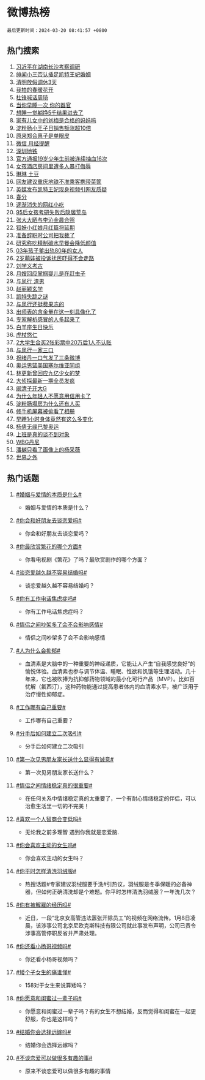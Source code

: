 # 微博热榜

`最后更新时间：2024-03-20 08:41:57 +0800`

## 热门搜索

1. [习近平在湖南长沙考察调研](https://m.weibo.cn/search?containerid=100103type%3D1%26t%3D10%26q%3D%23%E4%B9%A0%E8%BF%91%E5%B9%B3%E5%9C%A8%E6%B9%96%E5%8D%97%E9%95%BF%E6%B2%99%E8%80%83%E5%AF%9F%E8%B0%83%E7%A0%94%23&stream_entry_id=51&isnewpage=1&extparam=seat%3D1%26stream_entry_id%3D51%26pos%3D0%26c_type%3D51%26q%3D%2523%25E4%25B9%25A0%25E8%25BF%2591%25E5%25B9%25B3%25E5%259C%25A8%25E6%25B9%2596%25E5%258D%2597%25E9%2595%25BF%25E6%25B2%2599%25E8%2580%2583%25E5%25AF%259F%25E8%25B0%2583%25E7%25A0%2594%2523%26dgr%3D0%26cate%3D10103%26filter_type%3Drealtimehot%26display_time%3D1710895316%26pre_seqid%3D171089531691400302227)
1. [绯闻小三否认插足凯特王妃婚姻](https://m.weibo.cn/search?containerid=100103type%3D1%26t%3D10%26q%3D%23%E7%BB%AF%E9%97%BB%E5%B0%8F%E4%B8%89%E5%90%A6%E8%AE%A4%E6%8F%92%E8%B6%B3%E5%87%AF%E7%89%B9%E7%8E%8B%E5%A6%83%E5%A9%9A%E5%A7%BB%23&stream_entry_id=31&isnewpage=1&extparam=seat%3D1%26q%3D%2523%25E7%25BB%25AF%25E9%2597%25BB%25E5%25B0%258F%25E4%25B8%2589%25E5%2590%25A6%25E8%25AE%25A4%25E6%258F%2592%25E8%25B6%25B3%25E5%2587%25AF%25E7%2589%25B9%25E7%258E%258B%25E5%25A6%2583%25E5%25A9%259A%25E5%25A7%25BB%2523%26pos%3D0%26filter_type%3Drealtimehot%26flag%3D1%26dgr%3D0%26realpos%3D1%26stream_entry_id%3D31%26band_rank%3D1%26c_type%3D31%26cate%3D5001%26lcate%3D5001%26display_time%3D1710895316%26pre_seqid%3D171089531691400302227)
1. [清明放假调休3天](https://m.weibo.cn/search?containerid=100103type%3D1%26t%3D10%26q%3D%23%E6%B8%85%E6%98%8E%E6%94%BE%E5%81%87%E8%B0%83%E4%BC%913%E5%A4%A9%23&stream_entry_id=31&isnewpage=1&extparam=seat%3D1%26q%3D%2523%25E6%25B8%2585%25E6%2598%258E%25E6%2594%25BE%25E5%2581%2587%25E8%25B0%2583%25E4%25BC%25913%25E5%25A4%25A9%2523%26pos%3D1%26filter_type%3Drealtimehot%26flag%3D1%26dgr%3D0%26realpos%3D2%26stream_entry_id%3D31%26band_rank%3D2%26c_type%3D31%26cate%3D5001%26lcate%3D5001%26display_time%3D1710895316%26pre_seqid%3D171089531691400302227)
1. [我拍的春暖花开](https://m.weibo.cn/search?containerid=100103type%3D1%26t%3D10%26q%3D%23%E6%88%91%E6%8B%8D%E7%9A%84%E6%98%A5%E6%9A%96%E8%8A%B1%E5%BC%80%23&stream_entry_id=31&isnewpage=1&extparam=seat%3D1%26q%3D%2523%25E6%2588%2591%25E6%258B%258D%25E7%259A%2584%25E6%2598%25A5%25E6%259A%2596%25E8%258A%25B1%25E5%25BC%2580%2523%26pos%3D2%26filter_type%3Drealtimehot%26flag%3D0%26dgr%3D0%26realpos%3D3%26stream_entry_id%3D31%26band_rank%3D3%26c_type%3D31%26cate%3D5001%26lcate%3D5001%26display_time%3D1710895316%26pre_seqid%3D171089531691400302227)
1. [杜锋喊话周琦](https://m.weibo.cn/search?containerid=100103type%3D1%26t%3D10%26q%3D%23%E6%9D%9C%E9%94%8B%E5%96%8A%E8%AF%9D%E5%91%A8%E7%90%A6%23&stream_entry_id=31&isnewpage=1&extparam=seat%3D1%26pos%3D3%26topic_ad%3D1%26dgr%3D0%26adid%3D227618%26q%3D%2523%25E6%259D%259C%25E9%2594%258B%25E5%2596%258A%25E8%25AF%259D%25E5%2591%25A8%25E7%2590%25A6%2523%26filter_type%3Drealtimehot%26band_rank%3D4%26c_type%3D31%26is_ad_pos%3D1%26cate%3D5001%26lcate%3D5001%26stream_entry_id%3D31%26display_time%3D1710895316%26pre_seqid%3D171089531691400302227)
1. [当你早睡一次 你的器官](https://m.weibo.cn/search?containerid=100103type%3D1%26t%3D10%26q%3D%E5%BD%93%E4%BD%A0%E6%97%A9%E7%9D%A1%E4%B8%80%E6%AC%A1+%E4%BD%A0%E7%9A%84%E5%99%A8%E5%AE%98&stream_entry_id=31&isnewpage=1&extparam=seat%3D1%26q%3D%25E5%25BD%2593%25E4%25BD%25A0%25E6%2597%25A9%25E7%259D%25A1%25E4%25B8%2580%25E6%25AC%25A1%2520%25E4%25BD%25A0%25E7%259A%2584%25E5%2599%25A8%25E5%25AE%2598%26pos%3D4%26filter_type%3Drealtimehot%26flag%3D16%26dgr%3D0%26realpos%3D4%26stream_entry_id%3D31%26band_rank%3D4%26c_type%3D31%26cate%3D5001%26lcate%3D5001%26display_time%3D1710895316%26pre_seqid%3D171089531691400302227)
1. [想睡一觉躺挣5千结果进去了](https://m.weibo.cn/search?containerid=100103type%3D1%26t%3D10%26q%3D%23%E6%83%B3%E7%9D%A1%E4%B8%80%E8%A7%89%E8%BA%BA%E6%8C%A35%E5%8D%83%E7%BB%93%E6%9E%9C%E8%BF%9B%E5%8E%BB%E4%BA%86%23&stream_entry_id=31&isnewpage=1&extparam=seat%3D1%26q%3D%2523%25E6%2583%25B3%25E7%259D%25A1%25E4%25B8%2580%25E8%25A7%2589%25E8%25BA%25BA%25E6%258C%25A35%25E5%258D%2583%25E7%25BB%2593%25E6%259E%259C%25E8%25BF%259B%25E5%258E%25BB%25E4%25BA%2586%2523%26pos%3D5%26filter_type%3Drealtimehot%26flag%3D2%26dgr%3D0%26realpos%3D5%26stream_entry_id%3D31%26band_rank%3D5%26c_type%3D31%26cate%3D5001%26lcate%3D5001%26display_time%3D1710895316%26pre_seqid%3D171089531691400302227)
1. [家有儿女中的刘梅是合格的妈妈吗](https://m.weibo.cn/search?containerid=100103type%3D1%26t%3D10%26q%3D%23%E5%AE%B6%E6%9C%89%E5%84%BF%E5%A5%B3%E4%B8%AD%E7%9A%84%E5%88%98%E6%A2%85%E6%98%AF%E5%90%88%E6%A0%BC%E7%9A%84%E5%A6%88%E5%A6%88%E5%90%97%23&stream_entry_id=31&isnewpage=1&extparam=seat%3D1%26q%3D%2523%25E5%25AE%25B6%25E6%259C%2589%25E5%2584%25BF%25E5%25A5%25B3%25E4%25B8%25AD%25E7%259A%2584%25E5%2588%2598%25E6%25A2%2585%25E6%2598%25AF%25E5%2590%2588%25E6%25A0%25BC%25E7%259A%2584%25E5%25A6%2588%25E5%25A6%2588%25E5%2590%2597%2523%26pos%3D6%26filter_type%3Drealtimehot%26flag%3D2%26dgr%3D0%26realpos%3D6%26stream_entry_id%3D31%26band_rank%3D6%26c_type%3D31%26cate%3D5001%26lcate%3D5001%26display_time%3D1710895316%26pre_seqid%3D171089531691400302227)
1. [淀粉肠小王子日销售额涨超10倍](https://m.weibo.cn/search?containerid=100103type%3D1%26t%3D10%26q%3D%23%E6%B7%80%E7%B2%89%E8%82%A0%E5%B0%8F%E7%8E%8B%E5%AD%90%E6%97%A5%E9%94%80%E5%94%AE%E9%A2%9D%E6%B6%A8%E8%B6%8510%E5%80%8D%23&stream_entry_id=31&isnewpage=1&extparam=seat%3D1%26q%3D%2523%25E6%25B7%2580%25E7%25B2%2589%25E8%2582%25A0%25E5%25B0%258F%25E7%258E%258B%25E5%25AD%2590%25E6%2597%25A5%25E9%2594%2580%25E5%2594%25AE%25E9%25A2%259D%25E6%25B6%25A8%25E8%25B6%258510%25E5%2580%258D%2523%26pos%3D7%26filter_type%3Drealtimehot%26flag%3D2%26dgr%3D0%26realpos%3D7%26stream_entry_id%3D31%26band_rank%3D7%26c_type%3D31%26cate%3D5001%26lcate%3D5001%26display_time%3D1710895316%26pre_seqid%3D171089531691400302227)
1. [原来郑合惠子是单眼皮](https://m.weibo.cn/search?containerid=100103type%3D1%26t%3D10%26q%3D%23%E5%8E%9F%E6%9D%A5%E9%83%91%E5%90%88%E6%83%A0%E5%AD%90%E6%98%AF%E5%8D%95%E7%9C%BC%E7%9A%AE%23&stream_entry_id=31&isnewpage=1&extparam=seat%3D1%26q%3D%2523%25E5%258E%259F%25E6%259D%25A5%25E9%2583%2591%25E5%2590%2588%25E6%2583%25A0%25E5%25AD%2590%25E6%2598%25AF%25E5%258D%2595%25E7%259C%25BC%25E7%259A%25AE%2523%26pos%3D8%26filter_type%3Drealtimehot%26flag%3D2%26dgr%3D0%26realpos%3D8%26stream_entry_id%3D31%26band_rank%3D8%26c_type%3D31%26cate%3D5001%26lcate%3D5001%26display_time%3D1710895316%26pre_seqid%3D171089531691400302227)
1. [微信 月经提醒](https://m.weibo.cn/search?containerid=100103type%3D1%26t%3D10%26q%3D%E5%BE%AE%E4%BF%A1+%E6%9C%88%E7%BB%8F%E6%8F%90%E9%86%92&stream_entry_id=31&isnewpage=1&extparam=seat%3D1%26q%3D%25E5%25BE%25AE%25E4%25BF%25A1%2520%25E6%259C%2588%25E7%25BB%258F%25E6%258F%2590%25E9%2586%2592%26pos%3D9%26filter_type%3Drealtimehot%26flag%3D2%26dgr%3D0%26realpos%3D9%26stream_entry_id%3D31%26band_rank%3D9%26c_type%3D31%26cate%3D5001%26lcate%3D5001%26display_time%3D1710895316%26pre_seqid%3D171089531691400302227)
1. [深圳地铁](https://m.weibo.cn/search?containerid=100103type%3D1%26t%3D10%26q%3D%E6%B7%B1%E5%9C%B3%E5%9C%B0%E9%93%81&stream_entry_id=31&isnewpage=1&extparam=seat%3D1%26q%3D%25E6%25B7%25B1%25E5%259C%25B3%25E5%259C%25B0%25E9%2593%2581%26pos%3D10%26filter_type%3Drealtimehot%26flag%3D1%26dgr%3D0%26realpos%3D10%26stream_entry_id%3D31%26band_rank%3D10%26c_type%3D31%26cate%3D5001%26lcate%3D5001%26display_time%3D1710895316%26pre_seqid%3D171089531691400302227)
1. [官方通报19岁少年生前被连续抽血16次](https://m.weibo.cn/search?containerid=100103type%3D1%26t%3D10%26q%3D%23%E5%AE%98%E6%96%B9%E9%80%9A%E6%8A%A519%E5%B2%81%E5%B0%91%E5%B9%B4%E7%94%9F%E5%89%8D%E8%A2%AB%E8%BF%9E%E7%BB%AD%E6%8A%BD%E8%A1%8016%E6%AC%A1%23&stream_entry_id=31&isnewpage=1&extparam=seat%3D1%26q%3D%2523%25E5%25AE%2598%25E6%2596%25B9%25E9%2580%259A%25E6%258A%25A519%25E5%25B2%2581%25E5%25B0%2591%25E5%25B9%25B4%25E7%2594%259F%25E5%2589%258D%25E8%25A2%25AB%25E8%25BF%259E%25E7%25BB%25AD%25E6%258A%25BD%25E8%25A1%258016%25E6%25AC%25A1%2523%26pos%3D11%26filter_type%3Drealtimehot%26flag%3D1%26dgr%3D0%26realpos%3D11%26stream_entry_id%3D31%26band_rank%3D11%26c_type%3D31%26cate%3D5001%26lcate%3D5001%26display_time%3D1710895316%26pre_seqid%3D171089531691400302227)
1. [女孩酒店房间里遭多人暴打侮辱](https://m.weibo.cn/search?containerid=100103type%3D1%26t%3D10%26q%3D%23%E5%A5%B3%E5%AD%A9%E9%85%92%E5%BA%97%E6%88%BF%E9%97%B4%E9%87%8C%E9%81%AD%E5%A4%9A%E4%BA%BA%E6%9A%B4%E6%89%93%E4%BE%AE%E8%BE%B1%23&stream_entry_id=31&isnewpage=1&extparam=seat%3D1%26q%3D%2523%25E5%25A5%25B3%25E5%25AD%25A9%25E9%2585%2592%25E5%25BA%2597%25E6%2588%25BF%25E9%2597%25B4%25E9%2587%258C%25E9%2581%25AD%25E5%25A4%259A%25E4%25BA%25BA%25E6%259A%25B4%25E6%2589%2593%25E4%25BE%25AE%25E8%25BE%25B1%2523%26pos%3D12%26filter_type%3Drealtimehot%26flag%3D2%26dgr%3D0%26realpos%3D12%26stream_entry_id%3D31%26band_rank%3D12%26c_type%3D31%26cate%3D5001%26lcate%3D5001%26display_time%3D1710895316%26pre_seqid%3D171089531691400302227)
1. [琳琳 土豆](https://m.weibo.cn/search?containerid=100103type%3D1%26t%3D10%26q%3D%E7%90%B3%E7%90%B3+%E5%9C%9F%E8%B1%86&stream_entry_id=31&isnewpage=1&extparam=seat%3D1%26q%3D%25E7%2590%25B3%25E7%2590%25B3%2520%25E5%259C%259F%25E8%25B1%2586%26pos%3D13%26filter_type%3Drealtimehot%26flag%3D1%26dgr%3D0%26realpos%3D13%26stream_entry_id%3D31%26band_rank%3D13%26c_type%3D31%26cate%3D5001%26lcate%3D5001%26display_time%3D1710895316%26pre_seqid%3D171089531691400302227)
1. [网友建议重庆地铁不准乘客携带菜筐](https://m.weibo.cn/search?containerid=100103type%3D1%26t%3D10%26q%3D%23%E7%BD%91%E5%8F%8B%E5%BB%BA%E8%AE%AE%E9%87%8D%E5%BA%86%E5%9C%B0%E9%93%81%E4%B8%8D%E5%87%86%E4%B9%98%E5%AE%A2%E6%90%BA%E5%B8%A6%E8%8F%9C%E7%AD%90%23&stream_entry_id=31&isnewpage=1&extparam=seat%3D1%26q%3D%2523%25E7%25BD%2591%25E5%258F%258B%25E5%25BB%25BA%25E8%25AE%25AE%25E9%2587%258D%25E5%25BA%2586%25E5%259C%25B0%25E9%2593%2581%25E4%25B8%258D%25E5%2587%2586%25E4%25B9%2598%25E5%25AE%25A2%25E6%2590%25BA%25E5%25B8%25A6%25E8%258F%259C%25E7%25AD%2590%2523%26pos%3D14%26filter_type%3Drealtimehot%26flag%3D1%26dgr%3D0%26realpos%3D14%26stream_entry_id%3D31%26band_rank%3D14%26c_type%3D31%26cate%3D5001%26lcate%3D5001%26display_time%3D1710895316%26pre_seqid%3D171089531691400302227)
1. [英媒发布凯特王妃现身视频引网友质疑](https://m.weibo.cn/search?containerid=100103type%3D1%26t%3D10%26q%3D%23%E8%8B%B1%E5%AA%92%E5%8F%91%E5%B8%83%E5%87%AF%E7%89%B9%E7%8E%8B%E5%A6%83%E7%8E%B0%E8%BA%AB%E8%A7%86%E9%A2%91%E5%BC%95%E7%BD%91%E5%8F%8B%E8%B4%A8%E7%96%91%23&stream_entry_id=31&isnewpage=1&extparam=seat%3D1%26q%3D%2523%25E8%258B%25B1%25E5%25AA%2592%25E5%258F%2591%25E5%25B8%2583%25E5%2587%25AF%25E7%2589%25B9%25E7%258E%258B%25E5%25A6%2583%25E7%258E%25B0%25E8%25BA%25AB%25E8%25A7%2586%25E9%25A2%2591%25E5%25BC%2595%25E7%25BD%2591%25E5%258F%258B%25E8%25B4%25A8%25E7%2596%2591%2523%26pos%3D15%26filter_type%3Drealtimehot%26flag%3D0%26dgr%3D0%26realpos%3D15%26stream_entry_id%3D31%26band_rank%3D15%26c_type%3D31%26cate%3D5001%26lcate%3D5001%26display_time%3D1710895316%26pre_seqid%3D171089531691400302227)
1. [春分](https://m.weibo.cn/search?containerid=100103type%3D1%26t%3D10%26q%3D%E6%98%A5%E5%88%86&stream_entry_id=31&isnewpage=1&extparam=seat%3D1%26q%3D%25E6%2598%25A5%25E5%2588%2586%26pos%3D16%26filter_type%3Drealtimehot%26flag%3D0%26dgr%3D0%26realpos%3D16%26stream_entry_id%3D31%26band_rank%3D16%26c_type%3D31%26cate%3D5001%26lcate%3D5001%26display_time%3D1710895316%26pre_seqid%3D171089531691400302227)
1. [逐渐消失的网红小吃](https://m.weibo.cn/search?containerid=100103type%3D1%26t%3D10%26q%3D%23%E9%80%90%E6%B8%90%E6%B6%88%E5%A4%B1%E7%9A%84%E7%BD%91%E7%BA%A2%E5%B0%8F%E5%90%83%23&stream_entry_id=31&isnewpage=1&extparam=seat%3D1%26q%3D%2523%25E9%2580%2590%25E6%25B8%2590%25E6%25B6%2588%25E5%25A4%25B1%25E7%259A%2584%25E7%25BD%2591%25E7%25BA%25A2%25E5%25B0%258F%25E5%2590%2583%2523%26pos%3D17%26filter_type%3Drealtimehot%26flag%3D0%26dgr%3D0%26realpos%3D17%26stream_entry_id%3D31%26band_rank%3D17%26c_type%3D31%26cate%3D5001%26lcate%3D5001%26display_time%3D1710895316%26pre_seqid%3D171089531691400302227)
1. [95后女孩考研失败后隐居荒岛](https://m.weibo.cn/search?containerid=100103type%3D1%26t%3D10%26q%3D%2395%E5%90%8E%E5%A5%B3%E5%AD%A9%E8%80%83%E7%A0%94%E5%A4%B1%E8%B4%A5%E5%90%8E%E9%9A%90%E5%B1%85%E8%8D%92%E5%B2%9B%23&stream_entry_id=31&isnewpage=1&extparam=seat%3D1%26q%3D%252395%25E5%2590%258E%25E5%25A5%25B3%25E5%25AD%25A9%25E8%2580%2583%25E7%25A0%2594%25E5%25A4%25B1%25E8%25B4%25A5%25E5%2590%258E%25E9%259A%2590%25E5%25B1%2585%25E8%258D%2592%25E5%25B2%259B%2523%26pos%3D18%26filter_type%3Drealtimehot%26flag%3D0%26dgr%3D0%26realpos%3D18%26stream_entry_id%3D31%26band_rank%3D18%26c_type%3D31%26cate%3D5001%26lcate%3D5001%26display_time%3D1710895316%26pre_seqid%3D171089531691400302227)
1. [张大大晒与李沁金晨合照](https://m.weibo.cn/search?containerid=100103type%3D1%26t%3D10%26q%3D%23%E5%BC%A0%E5%A4%A7%E5%A4%A7%E6%99%92%E4%B8%8E%E6%9D%8E%E6%B2%81%E9%87%91%E6%99%A8%E5%90%88%E7%85%A7%23&stream_entry_id=31&isnewpage=1&extparam=seat%3D1%26q%3D%2523%25E5%25BC%25A0%25E5%25A4%25A7%25E5%25A4%25A7%25E6%2599%2592%25E4%25B8%258E%25E6%259D%258E%25E6%25B2%2581%25E9%2587%2591%25E6%2599%25A8%25E5%2590%2588%25E7%2585%25A7%2523%26pos%3D19%26filter_type%3Drealtimehot%26flag%3D2%26dgr%3D0%26realpos%3D19%26stream_entry_id%3D31%26band_rank%3D19%26c_type%3D31%26cate%3D5001%26lcate%3D5001%26display_time%3D1710895316%26pre_seqid%3D171089531691400302227)
1. [狐妖小红娘月红篇将延期](https://m.weibo.cn/search?containerid=100103type%3D1%26t%3D10%26q%3D%23%E7%8B%90%E5%A6%96%E5%B0%8F%E7%BA%A2%E5%A8%98%E6%9C%88%E7%BA%A2%E7%AF%87%E5%B0%86%E5%BB%B6%E6%9C%9F%23&stream_entry_id=31&isnewpage=1&extparam=seat%3D1%26q%3D%2523%25E7%258B%2590%25E5%25A6%2596%25E5%25B0%258F%25E7%25BA%25A2%25E5%25A8%2598%25E6%259C%2588%25E7%25BA%25A2%25E7%25AF%2587%25E5%25B0%2586%25E5%25BB%25B6%25E6%259C%259F%2523%26pos%3D20%26filter_type%3Drealtimehot%26flag%3D0%26dgr%3D0%26realpos%3D20%26stream_entry_id%3D31%26band_rank%3D20%26c_type%3D31%26cate%3D5001%26lcate%3D5001%26display_time%3D1710895316%26pre_seqid%3D171089531691400302227)
1. [准备辞职时公司把我裁了](https://m.weibo.cn/search?containerid=100103type%3D1%26t%3D10%26q%3D%23%E5%87%86%E5%A4%87%E8%BE%9E%E8%81%8C%E6%97%B6%E5%85%AC%E5%8F%B8%E6%8A%8A%E6%88%91%E8%A3%81%E4%BA%86%23&stream_entry_id=31&isnewpage=1&extparam=seat%3D1%26q%3D%2523%25E5%2587%2586%25E5%25A4%2587%25E8%25BE%259E%25E8%2581%258C%25E6%2597%25B6%25E5%2585%25AC%25E5%258F%25B8%25E6%258A%258A%25E6%2588%2591%25E8%25A3%2581%25E4%25BA%2586%2523%26pos%3D21%26filter_type%3Drealtimehot%26flag%3D1%26dgr%3D0%26realpos%3D21%26stream_entry_id%3D31%26band_rank%3D21%26c_type%3D31%26cate%3D5001%26lcate%3D5001%26display_time%3D1710895316%26pre_seqid%3D171089531691400302227)
1. [研究称吃精制碳水早餐会降低颜值](https://m.weibo.cn/search?containerid=100103type%3D1%26t%3D10%26q%3D%23%E7%A0%94%E7%A9%B6%E7%A7%B0%E5%90%83%E7%B2%BE%E5%88%B6%E7%A2%B3%E6%B0%B4%E6%97%A9%E9%A4%90%E4%BC%9A%E9%99%8D%E4%BD%8E%E9%A2%9C%E5%80%BC%23&stream_entry_id=31&isnewpage=1&extparam=seat%3D1%26q%3D%2523%25E7%25A0%2594%25E7%25A9%25B6%25E7%25A7%25B0%25E5%2590%2583%25E7%25B2%25BE%25E5%2588%25B6%25E7%25A2%25B3%25E6%25B0%25B4%25E6%2597%25A9%25E9%25A4%2590%25E4%25BC%259A%25E9%2599%258D%25E4%25BD%258E%25E9%25A2%259C%25E5%2580%25BC%2523%26pos%3D22%26filter_type%3Drealtimehot%26flag%3D1%26dgr%3D0%26realpos%3D22%26stream_entry_id%3D31%26band_rank%3D22%26c_type%3D31%26cate%3D5001%26lcate%3D5001%26display_time%3D1710895316%26pre_seqid%3D171089531691400302227)
1. [03年孩子爹出轨80年的女人](https://m.weibo.cn/search?containerid=100103type%3D1%26t%3D10%26q%3D%2303%E5%B9%B4%E5%AD%A9%E5%AD%90%E7%88%B9%E5%87%BA%E8%BD%A880%E5%B9%B4%E7%9A%84%E5%A5%B3%E4%BA%BA%23&stream_entry_id=31&isnewpage=1&extparam=seat%3D1%26q%3D%252303%25E5%25B9%25B4%25E5%25AD%25A9%25E5%25AD%2590%25E7%2588%25B9%25E5%2587%25BA%25E8%25BD%25A880%25E5%25B9%25B4%25E7%259A%2584%25E5%25A5%25B3%25E4%25BA%25BA%2523%26pos%3D23%26filter_type%3Drealtimehot%26flag%3D2%26dgr%3D0%26realpos%3D23%26stream_entry_id%3D31%26band_rank%3D23%26c_type%3D31%26cate%3D5001%26lcate%3D5001%26display_time%3D1710895316%26pre_seqid%3D171089531691400302227)
1. [2岁萌娃被投诉扰民吓得不会走路](https://m.weibo.cn/search?containerid=100103type%3D1%26t%3D10%26q%3D%232%E5%B2%81%E8%90%8C%E5%A8%83%E8%A2%AB%E6%8A%95%E8%AF%89%E6%89%B0%E6%B0%91%E5%90%93%E5%BE%97%E4%B8%8D%E4%BC%9A%E8%B5%B0%E8%B7%AF%23&stream_entry_id=31&isnewpage=1&extparam=seat%3D1%26q%3D%25232%25E5%25B2%2581%25E8%2590%258C%25E5%25A8%2583%25E8%25A2%25AB%25E6%258A%2595%25E8%25AF%2589%25E6%2589%25B0%25E6%25B0%2591%25E5%2590%2593%25E5%25BE%2597%25E4%25B8%258D%25E4%25BC%259A%25E8%25B5%25B0%25E8%25B7%25AF%2523%26pos%3D24%26filter_type%3Drealtimehot%26flag%3D1%26dgr%3D0%26realpos%3D24%26stream_entry_id%3D31%26band_rank%3D24%26c_type%3D31%26cate%3D5001%26lcate%3D5001%26display_time%3D1710895316%26pre_seqid%3D171089531691400302227)
1. [刘学义考古](https://m.weibo.cn/search?containerid=100103type%3D1%26t%3D10%26q%3D%E5%88%98%E5%AD%A6%E4%B9%89%E8%80%83%E5%8F%A4&stream_entry_id=31&isnewpage=1&extparam=seat%3D1%26q%3D%25E5%2588%2598%25E5%25AD%25A6%25E4%25B9%2589%25E8%2580%2583%25E5%258F%25A4%26pos%3D25%26filter_type%3Drealtimehot%26flag%3D1%26dgr%3D0%26realpos%3D25%26stream_entry_id%3D31%26band_rank%3D25%26c_type%3D31%26cate%3D5001%26lcate%3D5001%26display_time%3D1710895316%26pre_seqid%3D171089531691400302227)
1. [月嫂回应掌掴婴儿是在赶虫子](https://m.weibo.cn/search?containerid=100103type%3D1%26t%3D10%26q%3D%23%E6%9C%88%E5%AB%82%E5%9B%9E%E5%BA%94%E6%8E%8C%E6%8E%B4%E5%A9%B4%E5%84%BF%E6%98%AF%E5%9C%A8%E8%B5%B6%E8%99%AB%E5%AD%90%23&stream_entry_id=31&isnewpage=1&extparam=seat%3D1%26q%3D%2523%25E6%259C%2588%25E5%25AB%2582%25E5%259B%259E%25E5%25BA%2594%25E6%258E%258C%25E6%258E%25B4%25E5%25A9%25B4%25E5%2584%25BF%25E6%2598%25AF%25E5%259C%25A8%25E8%25B5%25B6%25E8%2599%25AB%25E5%25AD%2590%2523%26pos%3D26%26filter_type%3Drealtimehot%26flag%3D1%26dgr%3D0%26realpos%3D26%26stream_entry_id%3D31%26band_rank%3D26%26c_type%3D31%26cate%3D5001%26lcate%3D5001%26display_time%3D1710895316%26pre_seqid%3D171089531691400302227)
1. [与凤行 渣男](https://m.weibo.cn/search?containerid=100103type%3D1%26t%3D10%26q%3D%E4%B8%8E%E5%87%A4%E8%A1%8C+%E6%B8%A3%E7%94%B7&stream_entry_id=31&isnewpage=1&extparam=seat%3D1%26q%3D%25E4%25B8%258E%25E5%2587%25A4%25E8%25A1%258C%2520%25E6%25B8%25A3%25E7%2594%25B7%26pos%3D27%26filter_type%3Drealtimehot%26flag%3D0%26dgr%3D0%26realpos%3D27%26stream_entry_id%3D31%26band_rank%3D27%26c_type%3D31%26cate%3D5001%26lcate%3D5001%26display_time%3D1710895316%26pre_seqid%3D171089531691400302227)
1. [赵丽颖玄学](https://m.weibo.cn/search?containerid=100103type%3D1%26t%3D10%26q%3D%E8%B5%B5%E4%B8%BD%E9%A2%96%E7%8E%84%E5%AD%A6&stream_entry_id=31&isnewpage=1&extparam=seat%3D1%26q%3D%25E8%25B5%25B5%25E4%25B8%25BD%25E9%25A2%2596%25E7%258E%2584%25E5%25AD%25A6%26pos%3D28%26filter_type%3Drealtimehot%26flag%3D0%26dgr%3D0%26realpos%3D28%26stream_entry_id%3D31%26band_rank%3D28%26c_type%3D31%26cate%3D5001%26lcate%3D5001%26display_time%3D1710895316%26pre_seqid%3D171089531691400302227)
1. [凯特失踪之谜](https://m.weibo.cn/search?containerid=100103type%3D1%26t%3D10%26q%3D%23%E5%87%AF%E7%89%B9%E5%A4%B1%E8%B8%AA%E4%B9%8B%E8%B0%9C%23&stream_entry_id=31&isnewpage=1&extparam=seat%3D1%26q%3D%2523%25E5%2587%25AF%25E7%2589%25B9%25E5%25A4%25B1%25E8%25B8%25AA%25E4%25B9%258B%25E8%25B0%259C%2523%26pos%3D29%26filter_type%3Drealtimehot%26flag%3D1%26dgr%3D0%26realpos%3D29%26stream_entry_id%3D31%26band_rank%3D29%26c_type%3D31%26cate%3D5001%26lcate%3D5001%26display_time%3D1710895316%26pre_seqid%3D171089531691400302227)
1. [与凤行还挺费果冻的](https://m.weibo.cn/search?containerid=100103type%3D1%26t%3D10%26q%3D%23%E4%B8%8E%E5%87%A4%E8%A1%8C%E8%BF%98%E6%8C%BA%E8%B4%B9%E6%9E%9C%E5%86%BB%E7%9A%84%23&stream_entry_id=31&isnewpage=1&extparam=seat%3D1%26q%3D%2523%25E4%25B8%258E%25E5%2587%25A4%25E8%25A1%258C%25E8%25BF%2598%25E6%258C%25BA%25E8%25B4%25B9%25E6%259E%259C%25E5%2586%25BB%25E7%259A%2584%2523%26pos%3D30%26filter_type%3Drealtimehot%26flag%3D1%26dgr%3D0%26realpos%3D30%26stream_entry_id%3D31%26band_rank%3D30%26c_type%3D31%26cate%3D5001%26lcate%3D5001%26display_time%3D1710895316%26pre_seqid%3D171089531691400302227)
1. [出师表的含金量在这一刻具像化了](https://m.weibo.cn/search?containerid=100103type%3D1%26t%3D10%26q%3D%E5%87%BA%E5%B8%88%E8%A1%A8%E7%9A%84%E5%90%AB%E9%87%91%E9%87%8F%E5%9C%A8%E8%BF%99%E4%B8%80%E5%88%BB%E5%85%B7%E5%83%8F%E5%8C%96%E4%BA%86&stream_entry_id=31&isnewpage=1&extparam=seat%3D1%26q%3D%25E5%2587%25BA%25E5%25B8%2588%25E8%25A1%25A8%25E7%259A%2584%25E5%2590%25AB%25E9%2587%2591%25E9%2587%258F%25E5%259C%25A8%25E8%25BF%2599%25E4%25B8%2580%25E5%2588%25BB%25E5%2585%25B7%25E5%2583%258F%25E5%258C%2596%25E4%25BA%2586%26pos%3D31%26filter_type%3Drealtimehot%26flag%3D1%26dgr%3D0%26realpos%3D31%26stream_entry_id%3D31%26band_rank%3D31%26c_type%3D31%26cate%3D5001%26lcate%3D5001%26display_time%3D1710895316%26pre_seqid%3D171089531691400302227)
1. [专家解析感冒的人多起来了](https://m.weibo.cn/search?containerid=100103type%3D1%26t%3D10%26q%3D%23%E4%B8%93%E5%AE%B6%E8%A7%A3%E6%9E%90%E6%84%9F%E5%86%92%E7%9A%84%E4%BA%BA%E5%A4%9A%E8%B5%B7%E6%9D%A5%E4%BA%86%23&stream_entry_id=31&isnewpage=1&extparam=seat%3D1%26q%3D%2523%25E4%25B8%2593%25E5%25AE%25B6%25E8%25A7%25A3%25E6%259E%2590%25E6%2584%259F%25E5%2586%2592%25E7%259A%2584%25E4%25BA%25BA%25E5%25A4%259A%25E8%25B5%25B7%25E6%259D%25A5%25E4%25BA%2586%2523%26pos%3D32%26filter_type%3Drealtimehot%26flag%3D0%26dgr%3D0%26realpos%3D32%26stream_entry_id%3D31%26band_rank%3D32%26c_type%3D31%26cate%3D5001%26lcate%3D5001%26display_time%3D1710895316%26pre_seqid%3D171089531691400302227)
1. [白羊座生日快乐](https://m.weibo.cn/search?containerid=100103type%3D1%26t%3D10%26q%3D%E7%99%BD%E7%BE%8A%E5%BA%A7%E7%94%9F%E6%97%A5%E5%BF%AB%E4%B9%90&stream_entry_id=31&isnewpage=1&extparam=seat%3D1%26q%3D%25E7%2599%25BD%25E7%25BE%258A%25E5%25BA%25A7%25E7%2594%259F%25E6%2597%25A5%25E5%25BF%25AB%25E4%25B9%2590%26pos%3D33%26filter_type%3Drealtimehot%26flag%3D1%26dgr%3D0%26realpos%3D33%26stream_entry_id%3D31%26band_rank%3D33%26c_type%3D31%26cate%3D5001%26lcate%3D5001%26display_time%3D1710895316%26pre_seqid%3D171089531691400302227)
1. [虎杖悠仁](https://m.weibo.cn/search?containerid=100103type%3D1%26t%3D10%26q%3D%23%E8%99%8E%E6%9D%96%E6%82%A0%E4%BB%81%23&stream_entry_id=31&isnewpage=1&extparam=seat%3D1%26q%3D%2523%25E8%2599%258E%25E6%259D%2596%25E6%2582%25A0%25E4%25BB%2581%2523%26pos%3D34%26filter_type%3Drealtimehot%26flag%3D1%26dgr%3D0%26realpos%3D34%26stream_entry_id%3D31%26band_rank%3D34%26c_type%3D31%26cate%3D5001%26lcate%3D5001%26display_time%3D1710895316%26pre_seqid%3D171089531691400302227)
1. [2大学生合买2张彩票中20万后1人不认账](https://m.weibo.cn/search?containerid=100103type%3D1%26t%3D10%26q%3D%232%E5%A4%A7%E5%AD%A6%E7%94%9F%E5%90%88%E4%B9%B02%E5%BC%A0%E5%BD%A9%E7%A5%A8%E4%B8%AD20%E4%B8%87%E5%90%8E1%E4%BA%BA%E4%B8%8D%E8%AE%A4%E8%B4%A6%23&stream_entry_id=31&isnewpage=1&extparam=seat%3D1%26q%3D%25232%25E5%25A4%25A7%25E5%25AD%25A6%25E7%2594%259F%25E5%2590%2588%25E4%25B9%25B02%25E5%25BC%25A0%25E5%25BD%25A9%25E7%25A5%25A8%25E4%25B8%25AD20%25E4%25B8%2587%25E5%2590%258E1%25E4%25BA%25BA%25E4%25B8%258D%25E8%25AE%25A4%25E8%25B4%25A6%2523%26pos%3D35%26filter_type%3Drealtimehot%26flag%3D0%26dgr%3D0%26realpos%3D35%26stream_entry_id%3D31%26band_rank%3D35%26c_type%3D31%26cate%3D5001%26lcate%3D5001%26display_time%3D1710895316%26pre_seqid%3D171089531691400302227)
1. [与凤行一家三口](https://m.weibo.cn/search?containerid=100103type%3D1%26t%3D10%26q%3D%23%E4%B8%8E%E5%87%A4%E8%A1%8C%E4%B8%80%E5%AE%B6%E4%B8%89%E5%8F%A3%23&stream_entry_id=31&isnewpage=1&extparam=seat%3D1%26q%3D%2523%25E4%25B8%258E%25E5%2587%25A4%25E8%25A1%258C%25E4%25B8%2580%25E5%25AE%25B6%25E4%25B8%2589%25E5%258F%25A3%2523%26pos%3D36%26filter_type%3Drealtimehot%26flag%3D1%26dgr%3D0%26realpos%3D36%26stream_entry_id%3D31%26band_rank%3D36%26c_type%3D31%26cate%3D5001%26lcate%3D5001%26display_time%3D1710895316%26pre_seqid%3D171089531691400302227)
1. [祝绪丹一口气发了三条微博](https://m.weibo.cn/search?containerid=100103type%3D1%26t%3D10%26q%3D%23%E7%A5%9D%E7%BB%AA%E4%B8%B9%E4%B8%80%E5%8F%A3%E6%B0%94%E5%8F%91%E4%BA%86%E4%B8%89%E6%9D%A1%E5%BE%AE%E5%8D%9A%23&stream_entry_id=31&isnewpage=1&extparam=seat%3D1%26q%3D%2523%25E7%25A5%259D%25E7%25BB%25AA%25E4%25B8%25B9%25E4%25B8%2580%25E5%258F%25A3%25E6%25B0%2594%25E5%258F%2591%25E4%25BA%2586%25E4%25B8%2589%25E6%259D%25A1%25E5%25BE%25AE%25E5%258D%259A%2523%26pos%3D37%26filter_type%3Drealtimehot%26flag%3D1%26dgr%3D0%26realpos%3D37%26stream_entry_id%3D31%26band_rank%3D37%26c_type%3D31%26cate%3D5001%26lcate%3D5001%26display_time%3D1710895316%26pre_seqid%3D171089531691400302227)
1. [奥运男篮美国塞尔维亚同组](https://m.weibo.cn/search?containerid=100103type%3D1%26t%3D10%26q%3D%23%E5%A5%A5%E8%BF%90%E7%94%B7%E7%AF%AE%E7%BE%8E%E5%9B%BD%E5%A1%9E%E5%B0%94%E7%BB%B4%E4%BA%9A%E5%90%8C%E7%BB%84%23&stream_entry_id=31&isnewpage=1&extparam=seat%3D1%26q%3D%2523%25E5%25A5%25A5%25E8%25BF%2590%25E7%2594%25B7%25E7%25AF%25AE%25E7%25BE%258E%25E5%259B%25BD%25E5%25A1%259E%25E5%25B0%2594%25E7%25BB%25B4%25E4%25BA%259A%25E5%2590%258C%25E7%25BB%2584%2523%26pos%3D38%26filter_type%3Drealtimehot%26flag%3D1%26dgr%3D0%26realpos%3D38%26stream_entry_id%3D31%26band_rank%3D38%26c_type%3D31%26cate%3D5001%26lcate%3D5001%26display_time%3D1710895316%26pre_seqid%3D171089531691400302227)
1. [林更新曾回应九亿少女的梦](https://m.weibo.cn/search?containerid=100103type%3D1%26t%3D10%26q%3D%23%E6%9E%97%E6%9B%B4%E6%96%B0%E6%9B%BE%E5%9B%9E%E5%BA%94%E4%B9%9D%E4%BA%BF%E5%B0%91%E5%A5%B3%E7%9A%84%E6%A2%A6%23&stream_entry_id=31&isnewpage=1&extparam=seat%3D1%26q%3D%2523%25E6%259E%2597%25E6%259B%25B4%25E6%2596%25B0%25E6%259B%25BE%25E5%259B%259E%25E5%25BA%2594%25E4%25B9%259D%25E4%25BA%25BF%25E5%25B0%2591%25E5%25A5%25B3%25E7%259A%2584%25E6%25A2%25A6%2523%26pos%3D39%26filter_type%3Drealtimehot%26flag%3D1%26dgr%3D0%26realpos%3D39%26stream_entry_id%3D31%26band_rank%3D39%26c_type%3D31%26cate%3D5001%26lcate%3D5001%26display_time%3D1710895316%26pre_seqid%3D171089531691400302227)
1. [大侦探最新一期全员发疯](https://m.weibo.cn/search?containerid=100103type%3D1%26t%3D10%26q%3D%23%E5%A4%A7%E4%BE%A6%E6%8E%A2%E6%9C%80%E6%96%B0%E4%B8%80%E6%9C%9F%E5%85%A8%E5%91%98%E5%8F%91%E7%96%AF%23&stream_entry_id=31&isnewpage=1&extparam=seat%3D1%26q%3D%2523%25E5%25A4%25A7%25E4%25BE%25A6%25E6%258E%25A2%25E6%259C%2580%25E6%2596%25B0%25E4%25B8%2580%25E6%259C%259F%25E5%2585%25A8%25E5%2591%2598%25E5%258F%2591%25E7%2596%25AF%2523%26pos%3D40%26filter_type%3Drealtimehot%26flag%3D1%26dgr%3D0%26realpos%3D40%26stream_entry_id%3D31%26band_rank%3D40%26c_type%3D31%26cate%3D5001%26lcate%3D5001%26display_time%3D1710895316%26pre_seqid%3D171089531691400302227)
1. [阚清子开大G](https://m.weibo.cn/search?containerid=100103type%3D1%26t%3D10%26q%3D%23%E9%98%9A%E6%B8%85%E5%AD%90%E5%BC%80%E5%A4%A7G%23&stream_entry_id=31&isnewpage=1&extparam=seat%3D1%26q%3D%2523%25E9%2598%259A%25E6%25B8%2585%25E5%25AD%2590%25E5%25BC%2580%25E5%25A4%25A7G%2523%26pos%3D41%26filter_type%3Drealtimehot%26flag%3D0%26dgr%3D0%26realpos%3D41%26stream_entry_id%3D31%26band_rank%3D41%26c_type%3D31%26cate%3D5001%26lcate%3D5001%26display_time%3D1710895316%26pre_seqid%3D171089531691400302227)
1. [为什么年轻人不愿意用信用卡了](https://m.weibo.cn/search?containerid=100103type%3D1%26t%3D10%26q%3D%23%E4%B8%BA%E4%BB%80%E4%B9%88%E5%B9%B4%E8%BD%BB%E4%BA%BA%E4%B8%8D%E6%84%BF%E6%84%8F%E7%94%A8%E4%BF%A1%E7%94%A8%E5%8D%A1%E4%BA%86%23&stream_entry_id=31&isnewpage=1&extparam=seat%3D1%26q%3D%2523%25E4%25B8%25BA%25E4%25BB%2580%25E4%25B9%2588%25E5%25B9%25B4%25E8%25BD%25BB%25E4%25BA%25BA%25E4%25B8%258D%25E6%2584%25BF%25E6%2584%258F%25E7%2594%25A8%25E4%25BF%25A1%25E7%2594%25A8%25E5%258D%25A1%25E4%25BA%2586%2523%26pos%3D42%26filter_type%3Drealtimehot%26flag%3D0%26dgr%3D0%26realpos%3D42%26stream_entry_id%3D31%26band_rank%3D42%26c_type%3D31%26cate%3D5001%26lcate%3D5001%26display_time%3D1710895316%26pre_seqid%3D171089531691400302227)
1. [淀粉肠塌房为什么还有人买](https://m.weibo.cn/search?containerid=100103type%3D1%26t%3D10%26q%3D%23%E6%B7%80%E7%B2%89%E8%82%A0%E5%A1%8C%E6%88%BF%E4%B8%BA%E4%BB%80%E4%B9%88%E8%BF%98%E6%9C%89%E4%BA%BA%E4%B9%B0%23&stream_entry_id=31&isnewpage=1&extparam=seat%3D1%26q%3D%2523%25E6%25B7%2580%25E7%25B2%2589%25E8%2582%25A0%25E5%25A1%258C%25E6%2588%25BF%25E4%25B8%25BA%25E4%25BB%2580%25E4%25B9%2588%25E8%25BF%2598%25E6%259C%2589%25E4%25BA%25BA%25E4%25B9%25B0%2523%26pos%3D43%26filter_type%3Drealtimehot%26flag%3D1%26dgr%3D0%26realpos%3D43%26stream_entry_id%3D31%26band_rank%3D43%26c_type%3D31%26cate%3D5001%26lcate%3D5001%26display_time%3D1710895316%26pre_seqid%3D171089531691400302227)
1. [修手机屏幕被偷看了相册](https://m.weibo.cn/search?containerid=100103type%3D1%26t%3D10%26q%3D%23%E4%BF%AE%E6%89%8B%E6%9C%BA%E5%B1%8F%E5%B9%95%E8%A2%AB%E5%81%B7%E7%9C%8B%E4%BA%86%E7%9B%B8%E5%86%8C%23&stream_entry_id=31&isnewpage=1&extparam=seat%3D1%26q%3D%2523%25E4%25BF%25AE%25E6%2589%258B%25E6%259C%25BA%25E5%25B1%258F%25E5%25B9%2595%25E8%25A2%25AB%25E5%2581%25B7%25E7%259C%258B%25E4%25BA%2586%25E7%259B%25B8%25E5%2586%258C%2523%26pos%3D44%26filter_type%3Drealtimehot%26flag%3D0%26dgr%3D0%26realpos%3D44%26stream_entry_id%3D31%26band_rank%3D44%26c_type%3D31%26cate%3D5001%26lcate%3D5001%26display_time%3D1710895316%26pre_seqid%3D171089531691400302227)
1. [早睡1小时身体竟然有这么多变化](https://m.weibo.cn/search?containerid=100103type%3D1%26t%3D10%26q%3D%23%E6%97%A9%E7%9D%A11%E5%B0%8F%E6%97%B6%E8%BA%AB%E4%BD%93%E7%AB%9F%E7%84%B6%E6%9C%89%E8%BF%99%E4%B9%88%E5%A4%9A%E5%8F%98%E5%8C%96%23&stream_entry_id=31&isnewpage=1&extparam=seat%3D1%26q%3D%2523%25E6%2597%25A9%25E7%259D%25A11%25E5%25B0%258F%25E6%2597%25B6%25E8%25BA%25AB%25E4%25BD%2593%25E7%25AB%259F%25E7%2584%25B6%25E6%259C%2589%25E8%25BF%2599%25E4%25B9%2588%25E5%25A4%259A%25E5%258F%2598%25E5%258C%2596%2523%26pos%3D45%26filter_type%3Drealtimehot%26flag%3D0%26dgr%3D0%26realpos%3D45%26stream_entry_id%3D31%26band_rank%3D45%26c_type%3D31%26cate%3D5001%26lcate%3D5001%26display_time%3D1710895316%26pre_seqid%3D171089531691400302227)
1. [杨倩无缘巴黎奥运](https://m.weibo.cn/search?containerid=100103type%3D1%26t%3D10%26q%3D%23%E6%9D%A8%E5%80%A9%E6%97%A0%E7%BC%98%E5%B7%B4%E9%BB%8E%E5%A5%A5%E8%BF%90%23&stream_entry_id=31&isnewpage=1&extparam=seat%3D1%26q%3D%2523%25E6%259D%25A8%25E5%2580%25A9%25E6%2597%25A0%25E7%25BC%2598%25E5%25B7%25B4%25E9%25BB%258E%25E5%25A5%25A5%25E8%25BF%2590%2523%26pos%3D46%26filter_type%3Drealtimehot%26flag%3D0%26dgr%3D0%26realpos%3D46%26stream_entry_id%3D31%26band_rank%3D46%26c_type%3D31%26cate%3D5001%26lcate%3D5001%26display_time%3D1710895316%26pre_seqid%3D171089531691400302227)
1. [上班是真的谈不到对象](https://m.weibo.cn/search?containerid=100103type%3D1%26t%3D10%26q%3D%23%E4%B8%8A%E7%8F%AD%E6%98%AF%E7%9C%9F%E7%9A%84%E8%B0%88%E4%B8%8D%E5%88%B0%E5%AF%B9%E8%B1%A1%23&stream_entry_id=31&isnewpage=1&extparam=seat%3D1%26q%3D%2523%25E4%25B8%258A%25E7%258F%25AD%25E6%2598%25AF%25E7%259C%259F%25E7%259A%2584%25E8%25B0%2588%25E4%25B8%258D%25E5%2588%25B0%25E5%25AF%25B9%25E8%25B1%25A1%2523%26pos%3D47%26filter_type%3Drealtimehot%26flag%3D0%26dgr%3D0%26realpos%3D47%26stream_entry_id%3D31%26band_rank%3D47%26c_type%3D31%26cate%3D5001%26lcate%3D5001%26display_time%3D1710895316%26pre_seqid%3D171089531691400302227)
1. [WBG丹尼](https://m.weibo.cn/search?containerid=100103type%3D1%26t%3D10%26q%3DWBG%E4%B8%B9%E5%B0%BC&stream_entry_id=31&isnewpage=1&extparam=seat%3D1%26q%3DWBG%25E4%25B8%25B9%25E5%25B0%25BC%26pos%3D48%26filter_type%3Drealtimehot%26flag%3D1%26dgr%3D0%26realpos%3D48%26stream_entry_id%3D31%26band_rank%3D48%26c_type%3D31%26cate%3D5001%26lcate%3D5001%26display_time%3D1710895316%26pre_seqid%3D171089531691400302227)
1. [潘樾只看了画像上的杨采薇](https://m.weibo.cn/search?containerid=100103type%3D1%26t%3D10%26q%3D%23%E6%BD%98%E6%A8%BE%E5%8F%AA%E7%9C%8B%E4%BA%86%E7%94%BB%E5%83%8F%E4%B8%8A%E7%9A%84%E6%9D%A8%E9%87%87%E8%96%87%23&stream_entry_id=31&isnewpage=1&extparam=seat%3D1%26q%3D%2523%25E6%25BD%2598%25E6%25A8%25BE%25E5%258F%25AA%25E7%259C%258B%25E4%25BA%2586%25E7%2594%25BB%25E5%2583%258F%25E4%25B8%258A%25E7%259A%2584%25E6%259D%25A8%25E9%2587%2587%25E8%2596%2587%2523%26pos%3D49%26filter_type%3Drealtimehot%26flag%3D0%26dgr%3D0%26realpos%3D49%26stream_entry_id%3D31%26band_rank%3D49%26c_type%3D31%26cate%3D5001%26lcate%3D5001%26display_time%3D1710895316%26pre_seqid%3D171089531691400302227)
1. [世界之外](https://m.weibo.cn/search?containerid=100103type%3D1%26t%3D10%26q%3D%E4%B8%96%E7%95%8C%E4%B9%8B%E5%A4%96&stream_entry_id=31&isnewpage=1&extparam=seat%3D1%26q%3D%25E4%25B8%2596%25E7%2595%258C%25E4%25B9%258B%25E5%25A4%2596%26pos%3D50%26filter_type%3Drealtimehot%26flag%3D1%26dgr%3D0%26realpos%3D50%26stream_entry_id%3D31%26band_rank%3D50%26c_type%3D31%26cate%3D5001%26lcate%3D5001%26display_time%3D1710895316%26pre_seqid%3D171089531691400302227)

## 热门话题

1. [#婚姻与爱情的本质是什么#](https://m.weibo.cn/search?containerid=231522type%3D1%26t%3D10%26q%3D%23%E5%A9%9A%E5%A7%BB%E4%B8%8E%E7%88%B1%E6%83%85%E7%9A%84%E6%9C%AC%E8%B4%A8%E6%98%AF%E4%BB%80%E4%B9%88%23&stream_entry_id=128&isnewpage=1&extparam=seat%3D1%26unitid%3D1704881162756%26pos%3D1-0-0%26cate%3D5004%26dgr%3D0%26lcate%3D5004%26c_type%3D128%26display_time%3D1710895317%26pre_seqid%3D1710895317780015666233)
    - 婚姻与爱情的本质是什么？

1. [#你会和好朋友去谈恋爱吗#](https://m.weibo.cn/search?containerid=231522type%3D1%26t%3D10%26q%3D%23%E4%BD%A0%E4%BC%9A%E5%92%8C%E5%A5%BD%E6%9C%8B%E5%8F%8B%E5%8E%BB%E8%B0%88%E6%81%8B%E7%88%B1%E5%90%97%23&stream_entry_id=128&isnewpage=1&extparam=seat%3D1%26unitid%3D1704849959446%26pos%3D1-0-1%26cate%3D5004%26dgr%3D0%26lcate%3D5004%26c_type%3D128%26display_time%3D1710895317%26pre_seqid%3D1710895317780015666233)
    - 你会和好朋友去谈恋爱吗？

1. [#你最欣赏繁花的哪个方面#](https://m.weibo.cn/search?containerid=231522type%3D1%26t%3D10%26q%3D%23%E4%BD%A0%E6%9C%80%E6%AC%A3%E8%B5%8F%E7%B9%81%E8%8A%B1%E7%9A%84%E5%93%AA%E4%B8%AA%E6%96%B9%E9%9D%A2%23&stream_entry_id=128&isnewpage=1&extparam=seat%3D1%26unitid%3D1704872158127%26pos%3D1-0-2%26cate%3D5004%26dgr%3D0%26lcate%3D5004%26c_type%3D128%26display_time%3D1710895317%26pre_seqid%3D1710895317780015666233)
    - 你看电视剧《繁花》了吗？最欣赏剧作的哪个方面？

1. [#谈恋爱越久越不容易结婚吗#](https://m.weibo.cn/search?containerid=231522type%3D1%26t%3D10%26q%3D%23%E8%B0%88%E6%81%8B%E7%88%B1%E8%B6%8A%E4%B9%85%E8%B6%8A%E4%B8%8D%E5%AE%B9%E6%98%93%E7%BB%93%E5%A9%9A%E5%90%97%23&stream_entry_id=128&isnewpage=1&extparam=seat%3D1%26unitid%3D1704871559387%26pos%3D1-0-3%26cate%3D5004%26dgr%3D0%26lcate%3D5004%26c_type%3D128%26display_time%3D1710895317%26pre_seqid%3D1710895317780015666233)
    - 谈恋爱越久越不容易结婚吗？

1. [#你有工作电话焦虑症吗#](https://m.weibo.cn/search?containerid=231522type%3D1%26t%3D10%26q%3D%23%E4%BD%A0%E6%9C%89%E5%B7%A5%E4%BD%9C%E7%94%B5%E8%AF%9D%E7%84%A6%E8%99%91%E7%97%87%E5%90%97%23&stream_entry_id=128&isnewpage=1&extparam=seat%3D1%26unitid%3D1704877884678%26pos%3D1-0-4%26cate%3D5004%26dgr%3D0%26lcate%3D5004%26c_type%3D128%26display_time%3D1710895317%26pre_seqid%3D1710895317780015666233)
    - 你有工作电话焦虑症吗？

1. [#情侣之间吵架多了会不会影响感情#](https://m.weibo.cn/search?containerid=231522type%3D1%26t%3D10%26q%3D%23%E6%83%85%E4%BE%A3%E4%B9%8B%E9%97%B4%E5%90%B5%E6%9E%B6%E5%A4%9A%E4%BA%86%E4%BC%9A%E4%B8%8D%E4%BC%9A%E5%BD%B1%E5%93%8D%E6%84%9F%E6%83%85%23&stream_entry_id=128&isnewpage=1&extparam=seat%3D1%26unitid%3D1704792093809%26pos%3D1-0-5%26cate%3D5004%26dgr%3D0%26lcate%3D5004%26c_type%3D128%26display_time%3D1710895317%26pre_seqid%3D1710895317780015666233)
    - 情侣之间吵架多了会不会影响感情

1. [#人为什么会抑郁#](https://m.weibo.cn/search?containerid=231522type%3D1%26t%3D10%26q%3D%23%E4%BA%BA%E4%B8%BA%E4%BB%80%E4%B9%88%E4%BC%9A%E6%8A%91%E9%83%81%23&stream_entry_id=128&isnewpage=1&extparam=seat%3D1%26unitid%3D1704881163792%26pos%3D1-0-6%26cate%3D5004%26dgr%3D0%26lcate%3D5004%26c_type%3D128%26display_time%3D1710895317%26pre_seqid%3D1710895317780015666233)
    - 血清素是大脑中的一种重要的神经递质，它能让人产生“自我感觉良好”的愉悦体验。血清素也参与调节体温、睡眠、性欲和饥饿等生理活动。几十年来，它也被吹捧为抗抑郁药物领域的最小化可行产品（MVP）。比如百忧解（氟西汀），这种药物能通过提高患者体内的血清素水平，被广泛用于治疗慢性抑郁症。

1. [#工作哪有自己重要#](https://m.weibo.cn/search?containerid=231522type%3D1%26t%3D10%26q%3D%23%E5%B7%A5%E4%BD%9C%E5%93%AA%E6%9C%89%E8%87%AA%E5%B7%B1%E9%87%8D%E8%A6%81%23&stream_entry_id=128&isnewpage=1&extparam=seat%3D1%26unitid%3D1704949537973%26pos%3D1-0-7%26cate%3D5004%26dgr%3D0%26lcate%3D5004%26c_type%3D128%26display_time%3D1710895317%26pre_seqid%3D1710895317780015666233)
    - 工作哪有自己重要？

1. [#分手后如何建立二次吸引#](https://m.weibo.cn/search?containerid=231522type%3D1%26t%3D10%26q%3D%23%E5%88%86%E6%89%8B%E5%90%8E%E5%A6%82%E4%BD%95%E5%BB%BA%E7%AB%8B%E4%BA%8C%E6%AC%A1%E5%90%B8%E5%BC%95%23&stream_entry_id=128&isnewpage=1&extparam=seat%3D1%26unitid%3D1704870666886%26pos%3D1-0-8%26cate%3D5004%26dgr%3D0%26lcate%3D5004%26c_type%3D128%26display_time%3D1710895317%26pre_seqid%3D1710895317780015666233)
    - 分手后如何建立二次吸引

1. [#第一次见男朋友家长送什么显得有诚意#](https://m.weibo.cn/search?containerid=231522type%3D1%26t%3D10%26q%3D%23%E7%AC%AC%E4%B8%80%E6%AC%A1%E8%A7%81%E7%94%B7%E6%9C%8B%E5%8F%8B%E5%AE%B6%E9%95%BF%E9%80%81%E4%BB%80%E4%B9%88%E6%98%BE%E5%BE%97%E6%9C%89%E8%AF%9A%E6%84%8F%23&stream_entry_id=128&isnewpage=1&extparam=seat%3D1%26unitid%3D1704946836507%26pos%3D1-0-9%26cate%3D5004%26dgr%3D0%26lcate%3D5004%26c_type%3D128%26display_time%3D1710895317%26pre_seqid%3D1710895317780015666233)
    - 第一次见男朋友家长送什么？

1. [#情侣之间情绪稳定真的很重要#](https://m.weibo.cn/search?containerid=231522type%3D1%26t%3D10%26q%3D%23%E6%83%85%E4%BE%A3%E4%B9%8B%E9%97%B4%E6%83%85%E7%BB%AA%E7%A8%B3%E5%AE%9A%E7%9C%9F%E7%9A%84%E5%BE%88%E9%87%8D%E8%A6%81%23&stream_entry_id=128&isnewpage=1&extparam=seat%3D1%26unitid%3D1704779493657%26pos%3D1-0-10%26cate%3D5004%26dgr%3D0%26lcate%3D5004%26c_type%3D128%26display_time%3D1710895317%26pre_seqid%3D1710895317780015666233)
    - 在任何关系中情绪稳定真的太重要了，一个有耐心情绪稳定的伴侣，可以治愈生活里一切的不完美！

1. [#喜欢一个人智商会变低吗#](https://m.weibo.cn/search?containerid=231522type%3D1%26t%3D10%26q%3D%23%E5%96%9C%E6%AC%A2%E4%B8%80%E4%B8%AA%E4%BA%BA%E6%99%BA%E5%95%86%E4%BC%9A%E5%8F%98%E4%BD%8E%E5%90%97%23&stream_entry_id=128&isnewpage=1&extparam=seat%3D1%26unitid%3D1704783068038%26pos%3D1-0-11%26cate%3D5004%26dgr%3D0%26lcate%3D5004%26c_type%3D128%26display_time%3D1710895317%26pre_seqid%3D1710895317780015666233)
    - 无论我之前多理智  遇到你我就是恋爱脑.

1. [#你会喜欢主动的女生吗#](https://m.weibo.cn/search?containerid=231522type%3D1%26t%3D10%26q%3D%23%E4%BD%A0%E4%BC%9A%E5%96%9C%E6%AC%A2%E4%B8%BB%E5%8A%A8%E7%9A%84%E5%A5%B3%E7%94%9F%E5%90%97%23&stream_entry_id=128&isnewpage=1&extparam=seat%3D1%26unitid%3D1704786077236%26pos%3D1-0-12%26cate%3D5004%26dgr%3D0%26lcate%3D5004%26c_type%3D128%26display_time%3D1710895317%26pre_seqid%3D1710895317780015666233)
    - 你会喜欢主动的女生吗？

1. [#你平时怎样清洗羽绒服#](https://m.weibo.cn/search?containerid=231522type%3D1%26t%3D10%26q%3D%23%E4%BD%A0%E5%B9%B3%E6%97%B6%E6%80%8E%E6%A0%B7%E6%B8%85%E6%B4%97%E7%BE%BD%E7%BB%92%E6%9C%8D%23&stream_entry_id=128&isnewpage=1&extparam=seat%3D1%26unitid%3D1704789081364%26pos%3D1-0-13%26cate%3D5004%26dgr%3D0%26lcate%3D5004%26c_type%3D128%26display_time%3D1710895317%26pre_seqid%3D1710895317780015666233)
    - 热搜话题#专家建议羽绒服要手洗#引热议，羽绒服是冬季保暖的必备神器，但如何正确清洗却是个难题。你平时怎样清洗羽绒服？一年洗几次？

1. [#你有被解雇的经历吗#](https://m.weibo.cn/search?containerid=231522type%3D1%26t%3D10%26q%3D%23%E4%BD%A0%E6%9C%89%E8%A2%AB%E8%A7%A3%E9%9B%87%E7%9A%84%E7%BB%8F%E5%8E%86%E5%90%97%23&stream_entry_id=128&isnewpage=1&extparam=seat%3D1%26unitid%3D1704794482090%26pos%3D1-0-14%26cate%3D5004%26dgr%3D0%26lcate%3D5004%26c_type%3D128%26display_time%3D1710895317%26pre_seqid%3D1710895317780015666233)
    - 近日，一段“北京女高管违法嚣张开除员工”的视频在网络流传。1月8日凌晨，该涉事公司北京尼欧克斯科技有限公司就此事发布声明，公司已责令涉事高管停职反省并严肃处理。

1. [#你还看小杨哥视频吗#](https://m.weibo.cn/search?containerid=231522type%3D1%26t%3D10%26q%3D%23%E4%BD%A0%E8%BF%98%E7%9C%8B%E5%B0%8F%E6%9D%A8%E5%93%A5%E8%A7%86%E9%A2%91%E5%90%97%23&stream_entry_id=128&isnewpage=1&extparam=seat%3D1%26unitid%3D1704797193944%26pos%3D1-0-15%26cate%3D5004%26dgr%3D0%26lcate%3D5004%26c_type%3D128%26display_time%3D1710895317%26pre_seqid%3D1710895317780015666233)
    - 你还看小杨哥视频吗？

1. [#矮个子女生的痛谁懂#](https://m.weibo.cn/search?containerid=231522type%3D1%26t%3D10%26q%3D%23%E7%9F%AE%E4%B8%AA%E5%AD%90%E5%A5%B3%E7%94%9F%E7%9A%84%E7%97%9B%E8%B0%81%E6%87%82%23&stream_entry_id=128&isnewpage=1&extparam=seat%3D1%26unitid%3D1704804675994%26pos%3D1-0-16%26cate%3D5004%26dgr%3D0%26lcate%3D5004%26c_type%3D128%26display_time%3D1710895317%26pre_seqid%3D1710895317780015666233)
    - 158对于女生来说算矮吗？

1. [#你愿意和闺蜜过一辈子吗#](https://m.weibo.cn/search?containerid=231522type%3D1%26t%3D10%26q%3D%23%E4%BD%A0%E6%84%BF%E6%84%8F%E5%92%8C%E9%97%BA%E8%9C%9C%E8%BF%87%E4%B8%80%E8%BE%88%E5%AD%90%E5%90%97%23&stream_entry_id=128&isnewpage=1&extparam=seat%3D1%26unitid%3D1704875757520%26pos%3D1-0-17%26cate%3D5004%26dgr%3D0%26lcate%3D5004%26c_type%3D128%26display_time%3D1710895317%26pre_seqid%3D1710895317780015666233)
    - 你愿意和闺蜜过一辈子吗？有的女生不想结婚，反而觉得和闺蜜在一起更舒服，你也是这样吗？

1. [#结婚你会选择远嫁吗#](https://m.weibo.cn/search?containerid=231522type%3D1%26t%3D10%26q%3D%23%E7%BB%93%E5%A9%9A%E4%BD%A0%E4%BC%9A%E9%80%89%E6%8B%A9%E8%BF%9C%E5%AB%81%E5%90%97%23&stream_entry_id=128&isnewpage=1&extparam=seat%3D1%26unitid%3D1704870361894%26pos%3D1-0-18%26cate%3D5004%26dgr%3D0%26lcate%3D5004%26c_type%3D128%26display_time%3D1710895317%26pre_seqid%3D1710895317780015666233)
    - 结婚你会选择远嫁吗？

1. [#不谈恋爱可以做很多有趣的事#](https://m.weibo.cn/search?containerid=231522type%3D1%26t%3D10%26q%3D%23%E4%B8%8D%E8%B0%88%E6%81%8B%E7%88%B1%E5%8F%AF%E4%BB%A5%E5%81%9A%E5%BE%88%E5%A4%9A%E6%9C%89%E8%B6%A3%E7%9A%84%E4%BA%8B%23&stream_entry_id=128&isnewpage=1&extparam=seat%3D1%26unitid%3D1704865280259%26pos%3D1-0-19%26cate%3D5004%26dgr%3D0%26lcate%3D5004%26c_type%3D128%26display_time%3D1710895317%26pre_seqid%3D1710895317780015666233)
    - 原来不谈恋爱可以做很多有趣的事情

